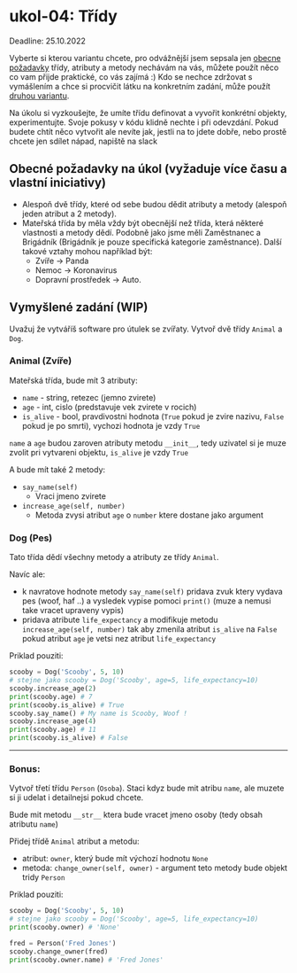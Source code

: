 # ukol-04: Třídy

Deadline: 25.10.2022

Vyberte si kterou variantu chcete, pro odvážnější jsem sepsala jen [obecne požadavky](#obecné-požadavky-na-úkol-vyžaduje-více-času-a-vlastní-iniciativy)  třídy, atributy a metody nechávám na vás, můžete použít něco co vam přijde praktické, co vás zajímá :) Kdo se nechce zdržovat s vymášlením a chce si procvičit látku na konkretním zadání, může použít [druhou variantu](#vymyšlené-zadání).

Na úkolu si vyzkoušejte, že umíte třídu definovat a vyvořit konkrétní objekty, experimentujte. Svoje pokusy v kódu klidně nechte i při odevzdání. Pokud budete chtít něco vytvořit ale nevíte jak, jestli na to jdete dobře, nebo prostě chcete jen sdílet nápad, napiště na slack


## Obecné požadavky na úkol (vyžaduje více času a vlastní iniciativy)

- Alespoň dvě třídy, které od sebe budou dědit atributy a metody (alespoň jeden atribut a 2 metody).
- Mateřská třída by měla vždy být obecnější než třída, která některé vlastnosti a metody dědí. Podobně jako jsme měli Zaměstnanec a Brigádník (Brigádník je pouze specifická kategorie zaměstnance). Další takové vztahy mohou například být:
   - Zvíře -> Panda
   - Nemoc -> Koronavirus
   - Dopravní prostředek -> Auto.

## Vymyšlené zadání (WIP)

Uvažuj že vytváříš software pro útulek se zvířaty. Vytvoř dvě třídy `Animal` a `Dog`.

### Animal (Zvíře)
Mateřská třída, bude mít 3 atributy:
  - `name` - string, retezec (jemno zvirete)
  - `age` - int, cislo (predstavuje vek zvirete v rocich)
  - `is_alive` - bool, pravdivostni hodnota (`True` pokud je zvire nazivu, `False` pokud je po smrti), vychozi hodnota je vzdy `True`

`name` a `age` budou zaroven atributy metodu `__init__`, tedy uzivatel si je muze zvolit pri vytvareni objektu, `is_alive` je vzdy `True`

A bude mít také 2 metody:
  - `say_name(self)`
    - Vraci jmeno zvirete
  - `increase_age(self, number)`
    - Metoda zvysi atribut `age` o `number` ktere dostane jako argument

### Dog (Pes)
Tato třída dědí všechny metody a atributy ze třídy `Animal`.

Navíc ale:
  - k navratove hodnote metody `say_name(self)` pridava zvuk ktery vydava pes (woof, haf ..) a vysledek vypise pomoci `print()` (muze a nemusi take vracet upraveny vypis)
  - pridava atribute `life_expectancy` a modifikuje metodu `increase_age(self, number)` tak aby zmenila atribut `is_alive` na `False` pokud atribut `age` je vetsi nez atribut `life_expectancy`

Priklad pouziti:

```python
scooby = Dog('Scooby', 5, 10)
# stejne jako scooby = Dog('Scooby', age=5, life_expectancy=10)
scooby.increase_age(2)
print(scooby.age) # 7
print(scooby.is_alive) # True
scooby.say_name() # My name is Scooby, Woof !
scooby.increase_age(4)
print(scooby.age) # 11
print(scooby.is_alive) # False
```

---
### Bonus:
Vytvoř třetí třídu `Person` (`Osoba`). Staci kdyz bude mit atribu `name`, ale muzete si ji udelat i detailnejsi pokud chcete.

Bude mit metodu `__str__` ktera bude vracet jmeno osoby (tedy obsah atributu `name`)

Přidej třídě `Animal` atribut a metodu:
  - atribut: `owner`, který bude mít výchozí hodnotu `None`
  - metoda: `change_owner(self, owner)` - argument teto metody bude objekt tridy `Person`

Priklad pouziti:

```python
scooby = Dog('Scooby', 5, 10)
# stejne jako scooby = Dog('Scooby', age=5, life_expectancy=10)
print(scooby.owner) # 'None'

fred = Person('Fred Jones')
scooby.change_owner(fred)
print(scooby.owner.name) # 'Fred Jones'


```
